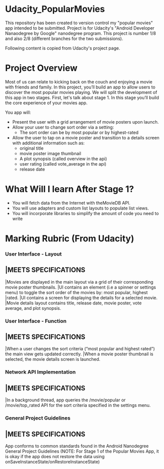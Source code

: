 # Udacity_PopularMovies
This repository has been created to version control my "popular movies" app intended to be submitted. Project is for Udacity's "Android Developer Nanaodegree by Google" nanodegree program. This project is number 1/8 and also 2/8 (different branches for the two submissions).

Following content is copied from Udacity's project page.

# Project Overview 
Most of us can relate to kicking back on the couch and enjoying a movie with friends and family. In this project, you’ll build an app to allow users to discover the most popular movies playing. We will split the development of this app in two stages. First, let's talk about stage 1. In this stage you’ll build the core experience of your movies app.

You app will:

- Present the user with a grid arrangement of movie posters upon launch.
- Allow your user to change sort order via a setting:
  - The sort order can be by most popular or by highest-rated
- Allow the user to tap on a movie poster and transition to a details screen with additional information such as:
  - original title
  - movie poster image thumbnail
  - A plot synopsis (called overview in the api)
  - user rating (called vote_average in the api)
  - release date

# What Will I learn After Stage 1?

- You will fetch data from the Internet with theMovieDB API.
- You will use adapters and custom list layouts to populate list views.
- You will incorporate libraries to simplify the amount of code you need to write

# Marking Rubric (From Udacity)

### User Interface - Layout  ###
|MEETS SPECIFICATIONS
--------------------------------
|Movies are displayed in the main layout via a grid of their corresponding movie poster thumbnails.
|UI contains an element (i.e a spinner or settings menu) to toggle the sort order of the movies by: most popular, highest |rated.
|UI contains a screen for displaying the details for a selected movie.
|Movie details layout contains title, release date, movie poster, vote average, and plot synopsis.

### User Interface - Function  ###
|MEETS SPECIFICATIONS
--------------------------------
|When a user changes the sort criteria (“most popular and highest rated”) the main view gets updated correctly.
|When a movie poster thumbnail is selected, the movie details screen is launched.

### Network API Implementation  ###
|MEETS SPECIFICATIONS
--------------------------------
|In a background thread, app queries the /movie/popular or /movie/top_rated API for the sort criteria specified in the settings menu.

### General Project Guidelines ### 
|MEETS SPECIFICATIONS
--------------------------------
App conforms to common standards found in the Android Nanodegree General Project Guidelines (NOTE: For Stage 1 of the Popular Movies App, it is okay if the app does not restore the data using onSaveInstanceState/onRestoreInstanceState)

